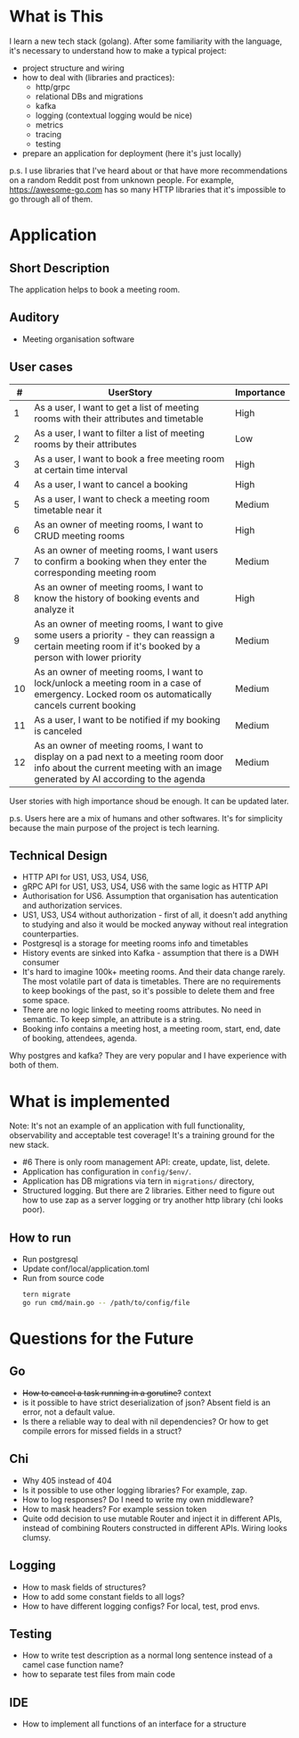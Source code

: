 # What is This

I learn a new tech stack (golang). After some familiarity with the language, it's necessary to understand how to make a typical project:
- project structure and wiring
- how to deal with (libraries and practices):
  - http/grpc
  - relational DBs and migrations
  - kafka
  - logging (contextual logging would be nice)
  - metrics
  - tracing
  - testing
- prepare an application for deployment (here it's just locally)

p.s. I use libraries that I've heard about or that have more recommendations on a random Reddit post from unknown people. For example, https://awesome-go.com has so many HTTP libraries that it's impossible to go through all of them.

# Application 

## Short Description
The application helps to book a meeting room. 

## Auditory
- Meeting organisation software

## User cases
| #  | UserStory   | Importance   |
|-------------- | -------------- | -------------- |
| 1    | As a user, I want to get a list of meeting rooms with their attributes and timetable     | High     |
| 2    | As a user, I want to filter a list of meeting rooms by their attributes     | Low     |
| 3    | As a user, I want to book a free meeting room at certain time interval     | High     |
| 4    | As a user, I want to cancel a booking     | High     |
| 5    | As a user, I want to check a meeting room timetable near it     | Medium     |
| 6    | As an owner of meeting rooms, I want to CRUD meeting rooms     | High     |
| 7    | As an owner of meeting rooms, I want users to confirm a booking when they enter the corresponding meeting room     | Medium     |
| 8    | As an owner of meeting rooms, I want to know the history of booking events and analyze it     | High     |
| 9    | As an owner of meeting rooms, I want to give some users a priority - they can reassign a certain meeting room if it's booked by a person with lower priority    | Medium     |
| 10    | As an owner of meeting rooms, I want to lock/unlock a meeting room in a case of emergency. Locked room os automatically cancels current booking   | Medium     |
| 11    | As a user, I want to be notified if my booking is canceled   | Medium     |
| 12    | As an owner of meeting rooms, I want to display on a pad next to a meeting room door info about the current meeting with an image generated by AI according to the agenda   | Medium     |

User stories with high importance shoud be enough. It can be updated later.

p.s. Users here are a mix of humans and other softwares. It's for simplicity because the main purpose of the project is tech learning.

## Technical Design

- HTTP API for US1, US3, US4, US6, 
- gRPC API for US1, US3, US4, US6 with the same logic as HTTP API
- Authorisation for US6. Assumption that organisation has autentication and authorization services.
- US1, US3, US4 without authorization - first of all, it doesn't add anything to studying and also it would be mocked anyway without real integration counterparties.
- Postgresql is a storage for meeting rooms info and timetables
- History events are sinked into Kafka - assumption that there is a DWH consumer
- It's hard to imagine 100k+ meeting rooms. And their data change rarely. The most volatile part of data is timetables. There are no requirements to keep bookings of the past, so it's possible to delete them and free some space.
- There are no logic linked to meeting rooms attributes. No need in semantic. To keep simple, an attribute is a string.
- Booking info contains a meeting host, a meeting room, start, end, date of booking, attendees, agenda.

Why postgres and kafka? They are very popular and I have experience with both of them. 

# What is implemented

Note: It's not an example of an application with full functionality, observability and acceptable test coverage! It's a training ground for the new stack.

- #6 There is only room management API: create, update, list, delete. 
- Application has configuration in `config/$env/`. 
- Application has DB migrations via tern in `migrations/` directory,
- Structured logging. But there are 2 libraries. Either need to figure out how to use zap as a server logging or try another http library (chi looks poor).

## How to run
- Run postgresql
- Update conf/local/application.toml
- Run from source code
  ```bash
  tern migrate
  go run cmd/main.go -- /path/to/config/file
  ```

# Questions for the Future

## Go
- ~~How to cancel a task running in a gorutine?~~ context
- is it possible to have strict deserialization of json? Absent field is an error, not a default value.
- Is there a reliable way to deal with nil dependencies? Or how to get compile errors for missed fields in a struct?

## Chi 
- Why 405 instead of 404
- Is it possible to use other logging libraries? For example, zap.
- How to log responses? Do I need to write my own middleware?
- How to mask headers? For example session token
- Quite odd decision to use mutable Router and inject it in different APIs, instead of combining Routers constructed in different APIs. Wiring looks clumsy.

## Logging
- How to mask fields of structures?
- How to add some constant fields to all logs?
- How to have different logging configs? For local, test, prod envs.

## Testing
- How to write test description as a normal long sentence instead of a camel case function name?
- how to separate test files from main code

## IDE
- How to implement all functions of an interface for a structure